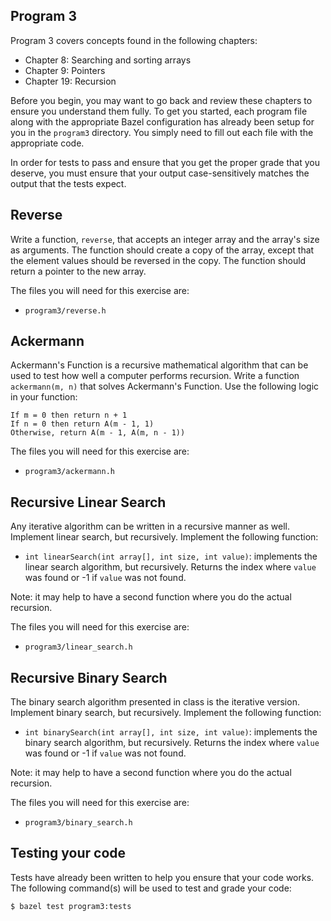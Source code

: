 Program 3
---------
Program 3 covers concepts found in the following chapters:

- Chapter 8: Searching and sorting arrays
- Chapter 9: Pointers
- Chapter 19: Recursion

Before you begin, you may want to go back and review these chapters to ensure you understand them
fully. To get you started, each program file along with the appropriate Bazel configuration has
already been setup for you in the `program3` directory. You simply need to fill out each file with
the appropriate code.

In order for tests to pass and ensure that you get the proper grade that you deserve, you must
ensure that your output case-sensitively matches the output that the tests expect.

Reverse
-------
Write a function, `reverse`, that accepts an integer array and the array's size as arguments. The
function should create a copy of the array, except that the element values should be reversed in the
copy. The function should return a pointer to the new array.

The files you will need for this exercise are:

- `program3/reverse.h`

Ackermann
---------
Ackermann's Function is a recursive mathematical algorithm that can be used to test how well a
computer performs recursion. Write a function `ackermann(m, n)` that solves Ackermann's Function.
Use the following logic in your function:

    If m = 0 then return n + 1
    If n = 0 then return A(m - 1, 1)
    Otherwise, return A(m - 1, A(m, n - 1))

The files you will need for this exercise are:

- `program3/ackermann.h`

Recursive Linear Search
-----------------------
Any iterative algorithm can be written in a recursive manner as well. Implement linear search, but
recursively. Implement the following function:

- `int linearSearch(int array[], int size, int value)`: implements the linear search algorithm, but
  recursively. Returns the index where `value` was found or -1 if `value` was not found.

Note: it may help to have a second function where you do the actual recursion.

The files you will need for this exercise are:

- `program3/linear_search.h`

Recursive Binary Search
-----------------------
The binary search algorithm presented in class is the iterative version. Implement binary search,
but recursively. Implement the following function:

- `int binarySearch(int array[], int size, int value)`: implements the binary search algorithm, but
  recursively. Returns the index where `value` was found or -1 if `value` was not found.

Note: it may help to have a second function where you do the actual recursion.

The files you will need for this exercise are:

- `program3/binary_search.h`

Testing your code
-----------------
Tests have already been written to help you ensure that your code works. The following command(s)
will be used to test and grade your code:

    $ bazel test program3:tests
